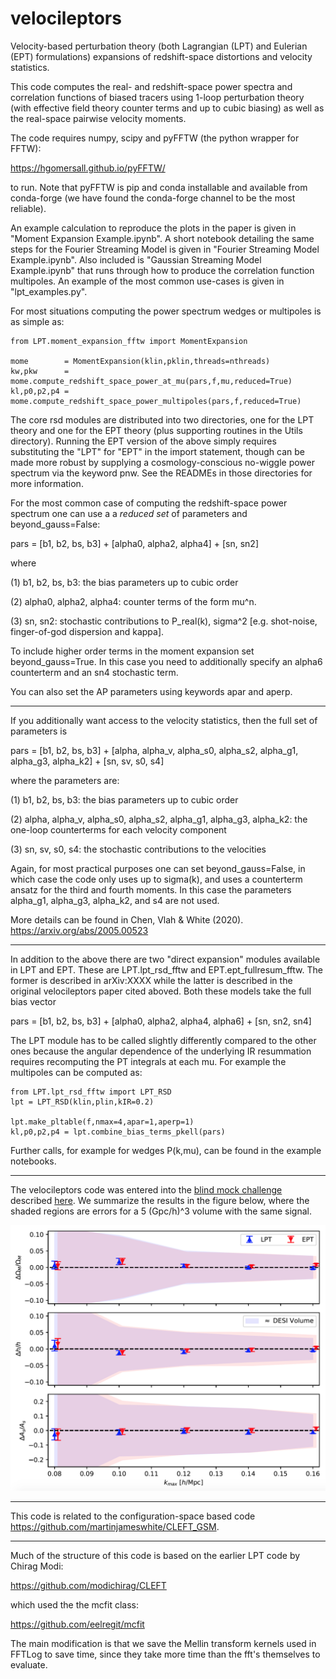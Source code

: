 # velocileptors

Velocity-based perturbation theory (both Lagrangian (LPT) and Eulerian (EPT)
formulations) expansions of redshift-space distortions and
velocity statistics. 

This code computes the real- and redshift-space power spectra and
correlation functions of biased tracers using 1-loop perturbation
theory (with effective field theory counter terms and up to cubic
biasing) as well as the real-space pairwise velocity moments.

The code requires numpy, scipy and pyFFTW (the python wrapper for FFTW):

https://hgomersall.github.io/pyFFTW/

to run. Note that pyFFTW is pip and conda installable and available
from conda-forge (we have found the conda-forge channel to be the
most reliable).

An example calculation to reproduce the plots in the paper is given
in "Moment Expansion Example.ipynb".
A short notebook detailing the same steps for the Fourier Streaming Model
is given in "Fourier Streaming Model Example.ipynb".
Also included is "Gaussian Streaming Model Example.ipynb" that runs through
how to produce the correlation function multipoles.
An example of the most common use-cases is given in "lpt_examples.py".

For most situations computing the power spectrum wedges or multipoles
is as simple as:

```
from LPT.moment_expansion_fftw import MomentExpansion

mome        = MomentExpansion(klin,pklin,threads=nthreads)
kw,pkw      = mome.compute_redshift_space_power_at_mu(pars,f,mu,reduced=True)
kl,p0,p2,p4 = mome.compute_redshift_space_power_multipoles(pars,f,reduced=True)
```


The core rsd modules are distributed into two directories, one for
the LPT theory and one for the EPT theory (plus supporting routines
in the Utils directory). Running the EPT version of the above simply
requires substituting the "LPT" for "EPT" in the import statement,
though can be made more robust by supplying a cosmology-conscious 
no-wiggle power spectrum via the keyword pnw.
See the READMEs in those directories for more information.

For the most common case of computing the redshift-space power spectrum
one can use a a _reduced set_ of parameters and beyond_gauss=False:

pars = [b1, b2, bs, b3] +  [alpha0, alpha2, alpha4] +  [sn, sn2]

where

(1) b1, b2, bs, b3:  the bias parameters up to cubic order

(2) alpha0, alpha2, alpha4: counter terms of the form mu^n.

(3) sn, sn2: stochastic contributions to P_real(k), sigma^2
    [e.g. shot-noise, finger-of-god dispersion and kappa].


To include higher order terms in the moment expansion set beyond_gauss=True.
In this case you need to additionally specify an alpha6 counterterm and
an sn4 stochastic term.

You can also set the AP parameters using keywords apar and aperp.

-------

If you additionally want access to the velocity statistics, then the
full set of parameters is

pars = [b1, b2, bs, b3] +  [alpha, alpha_v, alpha_s0, alpha_s2, alpha_g1, alpha_g3, alpha_k2] +  [sn, sv, s0, s4]

where the parameters are:

(1) b1, b2, bs, b3: the bias parameters up to cubic order

(2) alpha, alpha_v, alpha_s0, alpha_s2, alpha_g1, alpha_g3, alpha_k2: the one-loop counterterms for each velocity component

(3) sn, sv, s0, s4: the stochastic contributions to the velocities

Again, for most practical purposes one can set beyond_gauss=False,
in which case the code only uses up to sigma(k), and uses a counterterm
ansatz for the third and fourth moments.
In this case the parameters alpha_g1, alpha_g3, alpha_k2, and s4 are not used.

More details can be found in Chen, Vlah & White (2020).
https://arxiv.org/abs/2005.00523

---

In addition to the above there are two "direct expansion" modules available in LPT and EPT. These are LPT.lpt_rsd_fftw and EPT.ept_fullresum_fftw. The former is described in arXiv:XXXX while the latter is described in the original velocileptors paper cited aboved. Both these models take the full bias vector

pars = [b1, b2, bs, b3] +  [alpha0, alpha2, alpha4, alpha6] +  [sn, sn2, sn4]

The LPT module has to be called slightly differently compared to the other ones because the angular dependence of the underlying IR resummation requires recomputing the PT integrals at each mu. For example the multipoles can be computed as:

```
from LPT.lpt_rsd_fftw import LPT_RSD
lpt = LPT_RSD(klin,plin,kIR=0.2)

lpt.make_pltable(f,nmax=4,apar=1,aperp=1)
kl,p0,p2,p4 = lpt.combine_bias_terms_pkell(pars)
```

Further calls, for example for wedges P(k,mu), can be found in the example notebooks.

---

The velocileptors code was entered into the [blind mock challenge](https://www2.yukawa.kyoto-u.ac.jp/~takahiro.nishimichi/data/PTchallenge/) described
[here](https://arxiv.org/abs/2003.08277).  We
summarize the results in the figure below, where the shaded regions are errors for a 5 (Gpc/h)^3 volume with the same signal.

![PT challenge](param_plot_desi_vol.png)

---

This code is related to the configuration-space based code
https://github.com/martinjameswhite/CLEFT_GSM.

---

Much of the structure of this code is based on the earlier LPT code by Chirag Modi:

https://github.com/modichirag/CLEFT

which used the the mcfit class:

https://github.com/eelregit/mcfit

The main modification is that we save the Mellin transform kernels used in FFTLog to
save time, since they take more time than the fft's themselves to evaluate.
